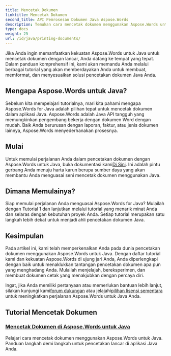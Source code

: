 ```yaml
---
title: Mencetak Dokumen
linktitle: Mencetak Dokumen
second_title: API Pemrosesan Dokumen Java Aspose.Words
description: Temukan cara mencetak dokumen menggunakan Aspose.Words untuk Java dengan daftar tutorial komprehensif kami. Pelajari cara membuat, memformat, dan menyesuaikan solusi pencetakan dokumen Java Anda.
type: docs
weight: 25
url: /id/java/printing-documents/
---
```


Jika Anda ingin memanfaatkan kekuatan Aspose.Words untuk Java untuk mencetak dokumen dengan lancar, Anda datang ke tempat yang tepat. Dalam panduan komprehensif ini, kami akan memandu Anda melalui berbagai tutorial yang akan memberdayakan Anda untuk membuat, memformat, dan menyesuaikan solusi pencetakan dokumen Java Anda. 

## Mengapa Aspose.Words untuk Java?

Sebelum kita mempelajari tutorialnya, mari kita pahami mengapa Aspose.Words for Java adalah pilihan tepat untuk mencetak dokumen dalam aplikasi Java. Aspose.Words adalah Java API tangguh yang memungkinkan pengembang bekerja dengan dokumen Word dengan mudah. Baik Anda berurusan dengan laporan, faktur, atau jenis dokumen lainnya, Aspose.Words menyederhanakan prosesnya.

## Mulai

 Untuk memulai perjalanan Anda dalam pencetakan dokumen dengan Aspose.Words untuk Java, buka dokumentasi kami[Di Sini](https://reference.aspose.com/words/java/). Ini adalah pintu gerbang Anda menuju harta karun berupa sumber daya yang akan membantu Anda menguasai seni mencetak dokumen menggunakan Java.

## Dimana Memulainya?

Siap memulai perjalanan Anda menguasai Aspose.Words for Java? Mulailah dengan Tutorial 1 dan lanjutkan melalui tutorial yang menarik minat Anda dan selaras dengan kebutuhan proyek Anda. Setiap tutorial merupakan satu langkah lebih dekat untuk menjadi ahli pencetakan dokumen Java.

## Kesimpulan

Pada artikel ini, kami telah memperkenalkan Anda pada dunia pencetakan dokumen menggunakan Aspose.Words untuk Java. Dengan daftar tutorial kami dan kekuatan Aspose.Words di ujung jari Anda, Anda diperlengkapi dengan baik untuk menaklukkan tantangan pencetakan dokumen apa pun yang menghadang Anda. Mulailah menjelajah, bereksperimen, dan membuat dokumen cetak yang menakjubkan dengan percaya diri.

 Ingat, jika Anda memiliki pertanyaan atau memerlukan bantuan lebih lanjut, silakan kunjungi kami[forum dukungan](https://forum.aspose.com/) atau jelajahi[pilihan lisensi sementara](https://purchase.aspose.com/temporary-license/) untuk meningkatkan perjalanan Aspose.Words untuk Java Anda.

## Tutorial Mencetak Dokumen
### [Mencetak Dokumen di Aspose.Words untuk Java](./printing-documents/)
Pelajari cara mencetak dokumen menggunakan Aspose.Words untuk Java. Panduan langkah demi langkah untuk pencetakan lancar di aplikasi Java Anda.